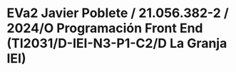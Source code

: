 # EVa2 Javier Poblete / 21.056.382-2 / 2024/O Programación Front End (TI2031/D-IEI-N3-P1-C2/D La Granja IEI)

